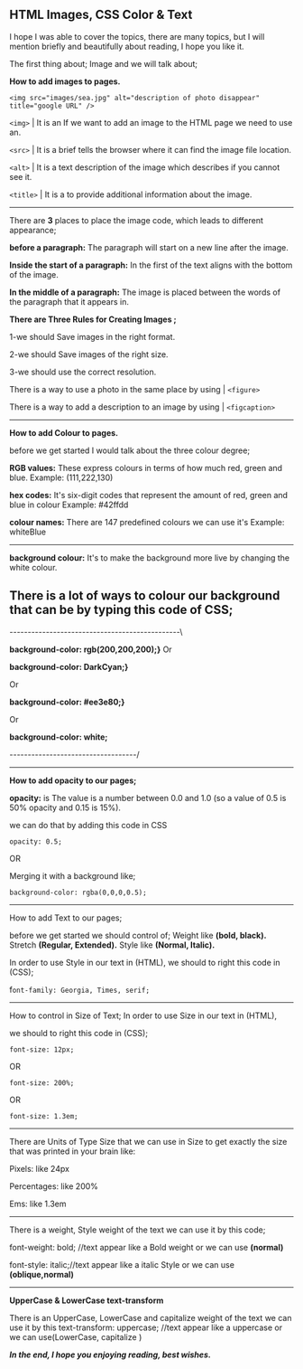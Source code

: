 ## HTML Images, CSS Color & Text

I hope I was able to cover the topics, there are many topics, but I will mention briefly and beautifully about reading, I hope you like it.

The first thing about; Image and we will talk about;

**How to add images to pages.**

``<img src="images/sea.jpg" alt="description of photo disappear" title="google URL" />``

`<img>` | It is an If we want to add an image to the HTML page we need to use an.

`<src>` | It is a brief tells the browser where it can find the image file location.

`<alt>` | It is a text description of the image which describes if you cannot see it.

`<title>` | It is a to provide additional information about the image.

---

There are **3** places to place the image code, which leads to different appearance;

**before a paragraph:** The paragraph will start on a new line after the image.

**Inside the start of a paragraph:** In the first of the text aligns with the bottom of the image.

**In the middle of a paragraph:** The image is placed between the words of the paragraph that it appears in.

**There are Three Rules for Creating Images ;**

1-we should Save images in the right format.

2-we should Save images of the right size.

3-we should use the correct resolution.

There is a way to use a photo in the same place by using | ``<figure>``

There is a way to add a description to an image by using | ``<figcaption>``

---

**How to add Colour to pages.**

before we get started I would talk about the three colour degree;

**RGB values:** These express colours in terms of how much red, green and blue.
Example: (111,222,130)

**hex codes:** It's six-digit codes that represent the amount of red, green and blue in colour
Example: #42ffdd

**colour names:** There are 147 predefined colours we can use it's
Example: whiteBlue

---

**background colour:** It's to make the background more live by changing the white colour.


There is a lot of ways to colour our background that can be by typing this code of CSS;
---

-----------------------------------------------\

**background-color: rgb(200,200,200);}**
Or

**background-color: DarkCyan;}**

Or

**background-color: #ee3e80;}**

Or

**background-color: white;**

-----------------------------------/

---

**How to add opacity to our pages;**

**opacity:** is The value is a number between 0.0 and 1.0 (so a value of 0.5 is 50% opacity and 0.15 is 15%).

we can do that by adding this code in CSS

``opacity: 0.5;``

OR

Merging it with a background like;

``background-color: rgba(0,0,0,0.5);``

---
How to add Text to our pages;

before we get started we should control of; Weight
like **(bold, black).**
Stretch **(Regular, Extended).**
Style like **(Normal, Italic).**

In order to use Style in our text in (HTML), we should to right this code in (CSS);

f``ont-family: Georgia, Times, serif;``

---

How to control in Size of Text;
 In order to use Size in our text in (HTML), 
 
 we should to right this code in (CSS);

``font-size: 12px;``

OR

``font-size: 200%;``

OR

``font-size: 1.3em;``

---

There are Units of Type Size that we can use in Size to get exactly the size that was printed in your brain like:

Pixels: like 24px

Percentages: like 200%

Ems: like 1.3em

---

There is a weight, Style weight of the text we can use it by this code;

font-weight: bold; //text appear like a Bold weight or we can use **(normal)**

font-style: italic;//text appear like a italic Style or we can use **(oblique,normal)**

---

**UpperCase & LowerCase text-transform**

There is an UpperCase, LowerCase and capitalize weight of the text we can use it by this text-transform: uppercase; //text appear like a uppercase or we can use(LowerCase, capitalize )

*__In the end, I hope you enjoying reading, best wishes.__*

